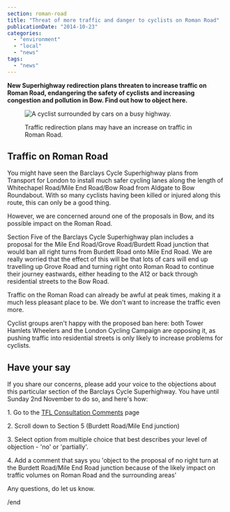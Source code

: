 ```yaml
---
section: roman-road
title: "Threat of more traffic and danger to cyclists on Roman Road"
publicationDate: "2014-10-23"
categories: 
  - "environment"
  - "local"
  - "news"
tags: 
  - "news"
---
```


**New Superhighway redirection plans threaten to increase traffic on Roman Road, endangering the safety of cyclists and increasing congestion and pollution in Bow. Find out how to object here.**

<figure>

![A cyclist surrounded by cars on a busy highway.](/images/traffi-redirection-Burdett-Road-Mile-End-bow.jpg)

<figcaption>

Traffic redirection plans may have an increase on traffic in Roman Road.

</figcaption>

</figure>

## **Traffic on Roman Road**

You might have seen the Barclays Cycle Superhighway plans from Transport for London to install much safer cycling lanes along the length of Whitechapel Road/Mile End Road/Bow Road from Aldgate to Bow Roundabout. With so many cyclists having been killed or injured along this route, this can only be a good thing.

However, we are concerned around one of the proposals in Bow, and its possible impact on the Roman Road.

Section Five of the Barclays Cycle Superhighway plan includes a proposal for the Mile End Road/Grove Road/Burdett Road junction that would ban all right turns from Burdett Road onto Mile End Road. We are really worried that the effect of this will be that lots of cars will end up travelling up Grove Road and turning right onto Roman Road to continue their journey eastwards, either heading to the A12 or back through residential streets to the Bow Road.

Traffic on the Roman Road can already be awful at peak times, making it a much less pleasant place to be. We don't want to increase the traffic even more.

Cyclist groups aren't happy with the proposed ban here: both Tower Hamlets Wheelers and the London Cycling Campaign are opposing it, as pushing traffic into residential streets is only likely to increase problems for cyclists.

## **Have your say**

If you share our concerns, please add your voice to the objections about this particular section of the Barclays Cycle Superhighway. You have until Sunday 2nd November to do so, and here's how:

1\. Go to the [TFL Consultation Comments](https://consultations.tfl.gov.uk/cycling/cs2-upgrade/consultation/subpage.2014-09-18.8416737279/ "Barclays Cycle Superhighway Consultation Comments page") page

2\. Scroll down to Section 5 (Burdett Road/Mile End junction)

3\. Select option from multiple choice that best describes your level of objection - 'no' or 'partially'.

4\. Add a comment that says you 'object to the proposal of no right turn at the Burdett Road/Mile End Road junction because of the likely impact on traffic volumes on Roman Road and the surrounding areas'

Any questions, do let us know.

/end
